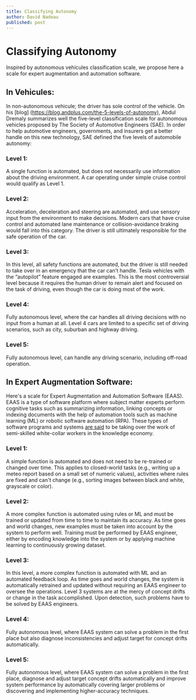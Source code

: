 ```yaml
---
title: Classifying Autonomy
author: David Nadeau
published: post
---
```


# Classifying Autonomy

Inspired by autonomous vehicules classification scale, we propose here a scale for expert augmentation and automation software.

## In Vehicules:

In non-autonomous vehicule; the driver has sole control of the vehicle. On his [blog] (https://blog.andplus.com/the-5-levels-of-autonomy), Abdul Dremaly summarizes well the five-level classification scale for autonomous vehicles proposed by The Society of Automotive Engineers (SAE). In order to help automotive engineers, governments, and insurers get a better handle on this new technology, SAE defined the five levels of automobile autonomy: 

### Level 1: 
A single function is automated, but does not necessarily use information about the driving environment. A car operating under simple cruise control would qualify as Level 1.

### Level 2: 
Acceleration, deceleration and steering are automated, and use sensory input from the environment to make decisions. Modern cars that have cruise control and automated lane maintenance or collision-avoidance braking would fall into this category. The driver is still ultimately responsible for the safe operation of the car.

### Level 3: 
In this level, all safety functions are automated, but the driver is still needed to take over in an emergency that the car can’t handle. Tesla vehicles with the “autopilot” feature engaged are examples. This is the most controversial level because it requires the human driver to remain alert and focused on the task of driving, even though the car is doing most of the work.  

### Level 4: 
Fully autonomous level, where the car handles all driving decisions with no input from a human at all. Level 4 cars are limited to a specific set of driving scenarios, such as city, suburban and highway driving.

### Level 5: 
Fully autonomous level, can handle any driving scenario, including off-road operation.

## In Expert Augmentation Software:

Here's a scale for Expert Augmentation and Automation Software (EAAS). EAAS is a type of software platform where subject matter experts perform cognitive tasks such as summarizing information, linking concepts or indexing documents with the help of automation tools such as machine learning (ML) or robotic software automation (RPA). These types of software programs and systems [are said](https://www.techopedia.com/definition/33235/expert-automation-and-augmentation-software-eaas) to be taking over the work of semi-skilled white-collar workers in the knowledge economy. 

### Level 1: 
A simple function is automated and does not need to be re-trained or changed over time. This applies to closed-world tasks (e.g., writing up a meteo report based on a small set of numeric values), activities where rules are fixed and can't change (e.g., sorting images between black and white, grayscale or color). 

### Level 2: 
A more complex function is automated using rules or ML and must be trained or updated from time to time to maintain its accuracy. As time goes and world changes, new examples must be taken into account by the system to perform well. Training must be performed by EAAS engineer, either by encoding knowledge into the system or by applying machine learning to continuously growing dataset. 

### Level 3: 
In this level, a more complex function is automated with ML and an automated feedback loop. As time goes and world changes, the system is automatically retrained and updated without requiring an EAAS engineer to oversee the operations. Level 3 systems are at the mercy of concept drifts or change in the task accomplished. Upon detection, such problems have to be solved by EAAS engineers.

### Level 4: 
Fully autonomous level, where EAAS system can solve a problem in the first place but also diagnose inconsistencies and adjust target for concept drifts automatically.

### Level 5: 
Fully autonomous level,  where EAAS system can solve a problem in the first place, diagnose and adjust target concept drifts automatically and improve system performance by automatically covering larger problems or discovering and implementing higher-accuracy techniques.
